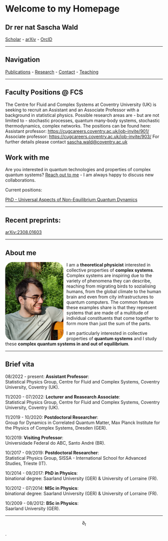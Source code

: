 <script
  src="https://cdn.mathjax.org/mathjax/latest/MathJax.js?config=TeX-AMS-MML_HTMLorMML"
  type="text/javascript">
</script>

# Welcome to my Homepage

## Dr rer nat Sascha Wald

[Scholar](https://scholar.google.com/citations?user=yyjlIN0AAAAJ&hl=en) -
[arXiv](https://arxiv.org/a/wald_s_1.html) -
[OrcID](https://orcid.org/0000-0003-1013-2130)


---

## Navigation
[Publications](https://saschawald.github.io/publications.html) -
[Research](https://saschawald.github.io/research.html) -
[Contact](https://saschawald.github.io/contact.html) -
[Teaching](https://saschawald.github.io/teaching.html)


---
## Faculty Positions @ FCS
The Centre for Fluid and Complex Systems at Coventry University (UK) is seeking to recruit an Assistant and an Associate Professor with a background in statistical physics. Possible research areas are - but are not limited to - stochastic processes, quantum many-body systems, stochastic thermodynamics, complex networks. The positions can be found here:
Assistant professor: https://cugcareers.coventry.ac.uk/job-invite/901/
Associate professor: https://cugcareers.coventry.ac.uk/job-invite/903/
For further details please contact sascha.wald@coventry.ac.uk


 
## Work with me

Are you interested in quantum technologies and properties of complex quantum systems? 
[Reach out to me](https://saschawald.github.io/contact.html) - I am always happy to discuss new collaborations.

Current positions:

[PhD - Universal Aspects of Non-Equilibrium Quantum Dynamics](https://www.jobs.ac.uk/job/CXQ654/phd-studentship-universality-in-non-equilibrium-quantum-systems)


---

## Recent preprints:
[arXiv:2308.01603](https://arxiv.org/abs/2308.01603)

---

## About me

<div>
<div  style="float: left">
<img src="image.png"
     alt="Sascha"
     style="float: left; margin-right: 10px;" 
     width="186"
     height="249" /> 
</div>
</div>

I am a **theoretical physicist** interested in collective properties of **complex systems**.
Complex systems are inspiring due to the variety of phenomena they can describe, 
reaching from migrating birds to sozialising humans, from the global climate to the human brain
and even from city infrastructures to quantum computers.
The common feature these examples share is that they represent systems that are made of 
a multitude of individual constituents that come together to form more than just the 
sum of the parts.

I am particularly interested in collective properties of **quantum systems** and I study these 
**complex quantum systems in and out of equilibrium**.

---

## Brief vita

08/2022 - present: **Assistant Professor**:<br>
Statistical Physics Group, Centre for Fluid and Complex Systems, Coventry University, Coventry (UK).

11/2020 - 07/2022: **Lecturer and Reasearch Associate**: <br>
Statistical Physics Group, Centre for Fluid and Complex Systems, Coventry University, Coventry (UK).

11/2019 - 10/2020: **Postdoctoral Researcher**:<br>
Group for Dynamics in Correlated Quantum Matter, Max Planck Institute for the Physics of Complex Systems, Dresden (GER).

10/2019: **Visiting Professor**:<br>
Universidade Federal do ABC, Santo André (BR).

10/2017 - 09/2019: **Postdoctoral Researcher**:<br>
 Statistical Physics Group, SISSA - International School for Advanced Studies, Trieste (IT).

10/2014 - 09/2017: **PhD in Physics**:<br>
binational degree: Saarland University (GER) & University of Lorraine (FR).

10/2012 - 07/2014: **MSc in Physics**:<br>
binational degree: Saarland University (GER) & University of Lorraine (FR).

10/2009 - 08/2012: **BSc in Physics**:<br>
Saarland University (GER).

---

$$ \partial_t $$

.
&nbsp;
&nbsp;
&nbsp;
